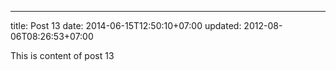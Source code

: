 ---
title: Post 13
date: 2014-06-15T12:50:10+07:00
updated: 2012-08-06T08:26:53+07:00

This is content of post 13